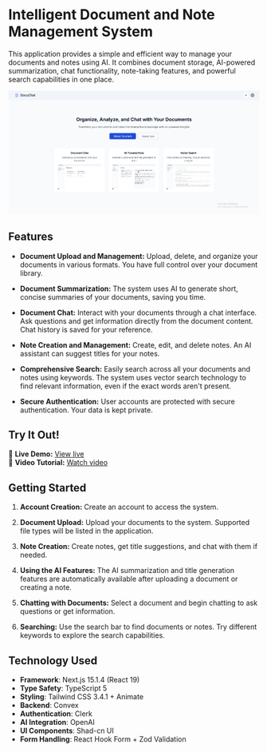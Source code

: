 # Intelligent Document and Note Management System

This application provides a simple and efficient way to manage your documents and notes using AI. It combines document storage, AI-powered summarization, chat functionality, note-taking features, and powerful search capabilities in one place.

<img className="text-center" src="./public/home-page.png" alt="Intelligent Document and Note Management System" >

## Features

- **Document Upload and Management:** Upload, delete, and organize your documents in various formats. You have full control over your document library.

- **Document Summarization:** The system uses AI to generate short, concise summaries of your documents, saving you time.

- **Document Chat:** Interact with your documents through a chat interface. Ask questions and get information directly from the document content. Chat history is saved for your reference.

- **Note Creation and Management:** Create, edit, and delete notes. An AI assistant can suggest titles for your notes.

- **Comprehensive Search:** Easily search across all your documents and notes using keywords. The system uses vector search technology to find relevant information, even if the exact words aren't present.

- **Secure Authentication:** User accounts are protected with secure authentication. Your data is kept private.

## Try It Out!

🔹 **Live Demo:** [View live](https://doc-talk-ai-three.vercel.app)  
🔹 **Video Tutorial:** [Watch video](#)

## Getting Started

1. **Account Creation:** Create an account to access the system.

2. **Document Upload:** Upload your documents to the system. Supported file types will be listed in the application.

3. **Note Creation:** Create notes, get title suggestions, and chat with them if needed.

4. **Using the AI Features:** The AI summarization and title generation features are automatically available after uploading a document or creating a note.

5. **Chatting with Documents:** Select a document and begin chatting to ask questions or get information.

6. **Searching:** Use the search bar to find documents or notes. Try different keywords to explore the search capabilities.

## Technology Used

- **Framework**: Next.js 15.1.4 (React 19)
- **Type Safety**: TypeScript 5
- **Styling**: Tailwind CSS 3.4.1 + Animate
- **Backend**: Convex
- **Authentication**: Clerk
- **AI Integration**: OpenAI
- **UI Components**: Shad-cn UI
- **Form Handling**: React Hook Form + Zod Validation
